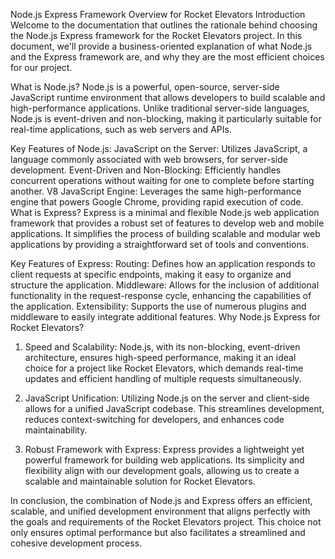 Node.js Express Framework Overview for Rocket Elevators
Introduction
Welcome to the documentation that outlines the rationale behind choosing the Node.js Express framework for the Rocket Elevators project. 
In this document, we'll provide a business-oriented explanation of what Node.js and the Express framework are, and why they are the most efficient choices for our project.

What is Node.js?
Node.js is a powerful, open-source, server-side JavaScript runtime environment that allows developers to build scalable and high-performance applications. 
Unlike traditional server-side languages, Node.js is event-driven and non-blocking, making it particularly suitable for real-time applications, such as web servers and APIs.

Key Features of Node.js:
JavaScript on the Server: Utilizes JavaScript, a language commonly associated with web browsers, for server-side development.
Event-Driven and Non-Blocking: Efficiently handles concurrent operations without waiting for one to complete before starting another.
V8 JavaScript Engine: Leverages the same high-performance engine that powers Google Chrome, providing rapid execution of code.
What is Express?
Express is a minimal and flexible Node.js web application framework that provides a robust set of features to develop web and mobile applications. 
It simplifies the process of building scalable and modular web applications by providing a straightforward set of tools and conventions.

Key Features of Express:
Routing: Defines how an application responds to client requests at specific endpoints, making it easy to organize and structure the application.
Middleware: Allows for the inclusion of additional functionality in the request-response cycle, enhancing the capabilities of the application.
Extensibility: Supports the use of numerous plugins and middleware to easily integrate additional features.
Why Node.js Express for Rocket Elevators?
1. Speed and Scalability:
Node.js, with its non-blocking, event-driven architecture, ensures high-speed performance, making it an ideal choice for a project like Rocket Elevators,
which demands real-time updates and efficient handling of multiple requests simultaneously.

3. JavaScript Unification:
Utilizing Node.js on the server and client-side allows for a unified JavaScript codebase. This streamlines development,
reduces context-switching for developers, and enhances code maintainability.

5. Robust Framework with Express:
Express provides a lightweight yet powerful framework for building web applications. Its simplicity and flexibility align with our development goals,
allowing us to create a scalable and maintainable solution for Rocket Elevators.

In conclusion, the combination of Node.js and Express offers an efficient, scalable, 
and unified development environment that aligns perfectly with the goals and requirements of the Rocket Elevators project. This choice not only ensures optimal 
performance but also facilitates a streamlined and cohesive development process.
